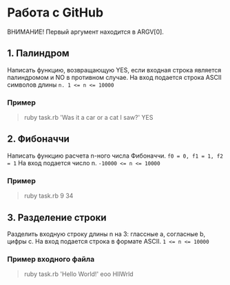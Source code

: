 # Работа с GitHub
ВНИМАНИЕ! Первый аргумент находится в ARGV[0].

## 1. Палиндром
Написать функцию, возвращающую YES, если входная строка является палиндромом и NO в противном случае.
На вход подается строка ASCII символов длины `n. 1 <= n <= 10000`

### Пример
> ruby task.rb 'Was it a car or a cat I saw?'
> YES

## 2. Фибоначчи
Написать функцию расчета n-ного числа Фибоначчи. `f0 = 0, f1 = 1, f2 = 1`
На вход подается число n. `-10000 <= n <= 10000`

### Пример
> ruby task.rb 9
> 34

## 3. Разделение строки
Разделить входную строку длины n на 3: глассные a, согласные b, цифры c.
На вход подается строка в формате ASCII. `1 <= n <= 10000`

### Пример входного файла
> ruby task.rb 'Hello World!'
> eoo HllWrld
